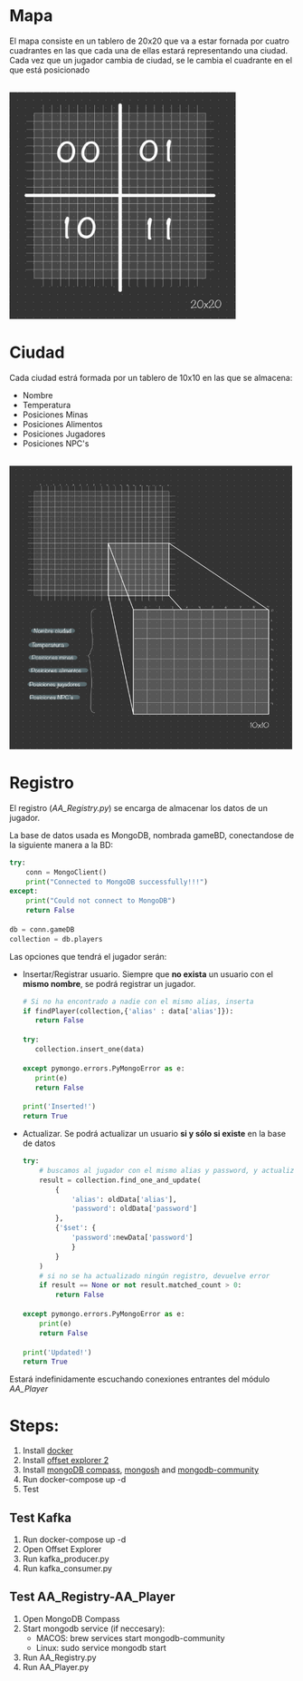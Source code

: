 
# Mapa

El mapa consiste en un tablero de 20x20 que va a estar fornada por cuatro cuadrantes en las que cada una de ellas estará representando una ciudad.
Cada vez que un jugador cambia de ciudad, se le cambia el cuadrante en el que está posicionado
</br></br>

<img src=documentacion/mapa.jpg width=400px height=400px>

# Ciudad

Cada ciudad estrá formada por un tablero de 10x10 en las que se almacena:
- Nombre
- Temperatura
- Posiciones Minas
- Posiciones Alimentos
- Posiciones Jugadores
- Posiciones NPC's
</br>

<img src=documentacion/ciudades.jpg width=500px height=500px>


# Registro

El registro (*AA_Registry.py*) se encarga de almacenar los datos de un jugador.

La base de datos usada es MongoDB, nombrada gameBD, conectandose de la siguiente manera a la BD:
````python
try:
    conn = MongoClient()
    print("Connected to MongoDB successfully!!!")
except:  
    print("Could not connect to MongoDB")
    return False

db = conn.gameDB
collection = db.players
````

Las opciones que tendrá el jugador serán:
- Insertar/Registrar usuario. Siempre que **no exista** un usuario con el **mismo nombre**, se podrá registrar un jugador.
    ````python
    # Si no ha encontrado a nadie con el mismo alias, inserta
    if findPlayer(collection,{'alias' : data['alias']}):
       return False

    try:
       collection.insert_one(data)
    
    except pymongo.errors.PyMongoError as e:
       print(e)
       return False
    
    print('Inserted!')
    return True
    ````
- Actualizar. Se podrá actualizar un usuario **si y sólo si existe** en la base de datos
    ````python
    try:
        # buscamos al jugador con el mismo alias y password, y actualizamos el password
        result = collection.find_one_and_update(
            {
                'alias': oldData['alias'],
                'password': oldData['password']
            },
            {'$set': { 
                'password':newData['password']
                }
            }
        ) 
        # si no se ha actualizado ningún registro, devuelve error
        if result == None or not result.matched_count > 0:
            return False

    except pymongo.errors.PyMongoError as e:
        print(e)
        return False

    print('Updated!')
    return True
    ````

Estará indefinidamente escuchando conexiones entrantes del módulo *AA_Player*




# Steps:

1.  Install [docker](https://www.docker.com/products/docker-desktop/)
2.  Install [offset explorer 2](https://www.kafkatool.com/download.html)
3.  Install [mongoDB compass](https://www.mongodb.com/try/download/compass), [mongosh](https://www.mongodb.com/docs/mongodb-shell/install/) 
    and [mongodb-community](https://www.mongodb.com/docs/manual/administration/install-community/)
4.  Run docker-compose up -d
5.  Test


## Test Kafka

1.  Run docker-compose up -d
2.  Open Offset Explorer
3.  Run kafka_producer.py
4.  Run kafka_consumer.py


## Test AA_Registry-AA_Player

1. Open MongoDB Compass 
2. Start mongodb service (if neccesary):
    - MACOS: brew services start mongodb-community
    - Linux: sudo service mongodb start
4. Run AA_Registry.py
5. Run AA_Player.py
